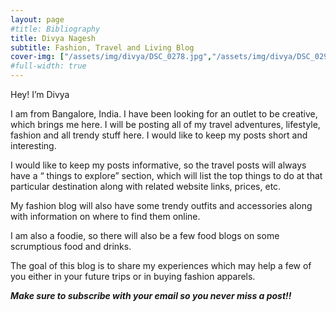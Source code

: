 ```yaml
---
layout: page
#title: Bibliography
title: Divya Nagesh
subtitle: Fashion, Travel and Living Blog
cover-img: ["/assets/img/divya/DSC_0278.jpg","/assets/img/divya/DSC_0293.jpg","/assets/img/divya/DSC_0427.jpg"]
#full-width: true
---
```


Hey! I’m Divya

I am from Bangalore, India. I have been looking for an outlet to  be creative, which brings me here. I will be posting all of my travel adventures, lifestyle, fashion and all trendy stuff here. I would like to keep my posts short and interesting. 

I would like to keep my posts informative, so the travel posts will always have a “ things to explore” section, which will list the top things to do at that particular destination along with related website links, prices, etc.

My fashion blog will also have some trendy outfits and accessories along with information on where to find them online.

I am also a foodie, so there will also be a few food blogs on some scrumptious food and drinks.

The goal of this blog is to share my experiences which may help a few of you either in your future trips or in buying fashion apparels.

***Make sure to subscribe with your email so you never miss a post!!***
